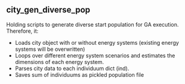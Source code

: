 ## city_gen_diverse_pop

Holding scripts to generate diverse start population for GA execution.
Therefore, it:
- Loads city object with or without energy systems 
(existing energy systems will be overwritten)
- Loops over different energy system scenarios and 
estimates the dimensions of each energy system.
- Parses city data to each individuum dict (ind).
- Saves sum of individuums as pickled population file 